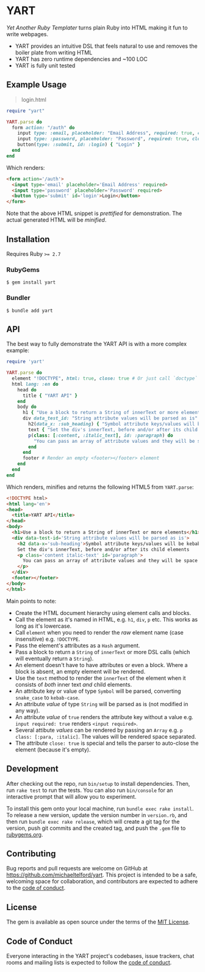 # YART

*Yet Another Ruby Templater* turns plain Ruby into HTML making it fun to write webpages.

- YART provides an intuitive DSL that feels natural to use and removes the boiler plate from writing HTML
- YART has zero runtime dependencies and ~100 LOC
- YART is fully unit tested

## Example Usage

> login.html

```ruby
require "yart"

YART.parse do
  form action: "/auth" do
    input type: :email, placeholder: "Email Address", required: true, close: true
    input type: :password, placeholder: "Password", required: true, close: true
    button(type: :submit, id: :login) { "Login" }
  end
end
```

Which renders:

```html
<form action='/auth'>
  <input type='email' placeholder='Email Address' required>
  <input type='password' placeholder='Password' required>
  <button type='submit' id='login'>Login</button>
</form>
```

Note that the above HTML snippet is *prettified* for demonstration. The actual generated HTML will be *minified*.

## Installation

Requires Ruby `>= 2.7`

### RubyGems

    $ gem install yart

### Bundler

    $ bundle add yart

## API

The best way to fully demonstrate the YART API is with a more complex example:

```ruby
require 'yart'

YART.parse do
  element "!DOCTYPE", html: true, close: true # Or just call `doctype`
  html lang: :en do
    head do
      title { "YART API" }
    end
    body do
      h1 { "Use a block to return a String of innerText or more elements" }
      div data_test_id: "String attribute values will be parsed as is" do
        h2(data_x: :sub_heading) { "Symbol attribute keys/values will be kebab-cased" }
        text { "Set the div's innerText, before and/or after its child elements" }
        p(class: [:content, :italic_text], id: :paragraph) do
          "You can pass an array of attribute values and they will be space separated"
        end
      end
      footer # Render an empty <footer></footer> element
    end
  end
end
```

Which renders, minifies and returns the following HTML5 from `YART.parse`:

```html
<!DOCTYPE html>
<html lang='en'>
<head>
  <title>YART API</title>
</head>
<body>
  <h1>Use a block to return a String of innerText or more elements</h1>
  <div data-test-id='String attribute values will be parsed as is'>
    <h2 data-x='sub-heading'>Symbol attribute keys/values will be kebab-cased</h2>
    Set the div's innerText, before and/or after its child elements
    <p class='content italic-text' id='paragraph'>
      You can pass an array of attribute values and they will be space separated
    </p>
  </div>
  <footer></footer>
</body>
</html>
```

Main points to note:

- Create the HTML document hierarchy using element calls and blocks.
- Call the element as it's named in HTML, e.g. `h1`, `div`, `p` etc. This works as long as it's lowercase.
- Call `element` when you need to render the *raw* element name (case insensitive) e.g. `!DOCTYPE`.
- Pass the element's attributes as a `Hash` argument.
- Pass a block to return a `String` of `innerText` or more DSL calls (which will eventually return a `String`).
- An element doesn't have to have attributes or even a block. Where a block is absent, an empty element will be rendered.
- Use the `text` method to render the `innerText` of the element when it consists of *both* inner text *and* child elements.
- An attribute key or value of type `Symbol` will be parsed, converting `snake_case` to `kebab-case`.
- An attribute *value* of type `String` will be parsed as is (not modified in any way).
- An attribute *value* of `true` renders the attribute key without a value e.g. `input required: true` renders `<input required>`.
- Several attibute *values* can be rendered by passing an `Array` e.g. `p class: [:para, :italic]`. The values will be rendered space separated.
- The attribute `close: true` is special and tells the parser to auto-close the element (because it's empty).

## Development

After checking out the repo, run `bin/setup` to install dependencies. Then, run `rake test` to run the tests. You can also run `bin/console` for an interactive prompt that will allow you to experiment.

To install this gem onto your local machine, run `bundle exec rake install`. To release a new version, update the version number in `version.rb`, and then run `bundle exec rake release`, which will create a git tag for the version, push git commits and the created tag, and push the `.gem` file to [rubygems.org](https://rubygems.org).

## Contributing

Bug reports and pull requests are welcome on GitHub at https://github.com/michaeltelford/yart. This project is intended to be a safe, welcoming space for collaboration, and contributors are expected to adhere to the [code of conduct](https://github.com/michaeltelford/yart/blob/master/CODE_OF_CONDUCT.md).

## License

The gem is available as open source under the terms of the [MIT License](https://opensource.org/licenses/MIT).

## Code of Conduct

Everyone interacting in the YART project's codebases, issue trackers, chat rooms and mailing lists is expected to follow the [code of conduct](https://github.com/michaeltelford/yart/blob/master/CODE_OF_CONDUCT.md).
